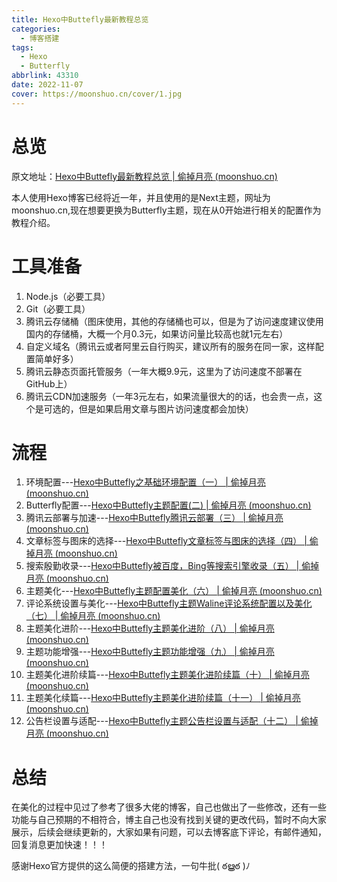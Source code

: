 ```yaml
---
title: Hexo中Buttefly最新教程总览
categories:
  - 博客搭建
tags:
  - Hexo
  - Butterfly
abbrlink: 43310
date: 2022-11-07
cover: https://moonshuo.cn/cover/1.jpg
---
```


# 总览

原文地址：[Hexo中Buttefly最新教程总览 | 偷掉月亮 (moonshuo.cn)](https://moonshuo.cn/posts/43310.html)

本人使用Hexo博客已经将近一年，并且使用的是Next主题，网址为moonshuo.cn,现在想要更换为Butterfly主题，现在从0开始进行相关的配置作为教程介绍。

# 工具准备

1. Node.js（必要工具）
2. Git（必要工具）
3. 腾讯云存储桶（图床使用，其他的存储桶也可以，但是为了访问速度建议使用国内的存储桶，大概一个月0.3元，如果访问量比较高也就1元左右）
4. 自定义域名（腾讯云或者阿里云自行购买，建议所有的服务在同一家，这样配置简单好多）
5. 腾讯云静态页面托管服务（一年大概9.9元，这里为了访问速度不部署在GitHub上）
6. 腾讯云CDN加速服务（一年3元左右，如果流量很大的的话，也会贵一点，这个是可选的，但是如果启用文章与图片访问速度都会加快）

# 流程

1. 环境配置---[Hexo中Buttefly之基础环境配置（一） | 偷掉月亮 (moonshuo.cn)](https://moonshuo.cn/posts/13308.html)
2. Butterfly配置---[Hexo中Buttefly主题配置(二) | 偷掉月亮 (moonshuo.cn)](https://moonshuo.cn/posts/28148.html)
3. 腾讯云部署与加速---[Hexo中Buttefly腾讯云部署（三） | 偷掉月亮 (moonshuo.cn)](https://moonshuo.cn/posts/57170.html)
4. 文章标签与图床的选择---[Hexo中Buttefly文章标签与图床的选择（四） | 偷掉月亮 (moonshuo.cn)](https://moonshuo.cn/posts/31137.html)
5. 搜索殷勤收录---[Hexo中Buttefly被百度，Bing等搜索引擎收录（五） | 偷掉月亮 (moonshuo.cn)](https://moonshuo.cn/posts/6356.html)
6. 主题美化---[Hexo中Buttefly主题配置美化（六） | 偷掉月亮 (moonshuo.cn)](https://moonshuo.cn/posts/37568.html)
7. 评论系统设置与美化---[Hexo中Buttefly主题Waline评论系统配置以及美化（七） | 偷掉月亮 (moonshuo.cn)](https://moonshuo.cn/posts/51359.html)
8. 主题美化进阶---[Hexo中Buttefly主题美化进阶（八） | 偷掉月亮 (moonshuo.cn)](https://moonshuo.cn/posts/1481.html)
9. 主题功能增强---[Hexo中Buttefly主题功能增强（九） | 偷掉月亮 (moonshuo.cn)](https://moonshuo.cn/posts/50269.html)
10. 主题美化进阶续篇---[Hexo中Buttefly主题美化进阶续篇（十） | 偷掉月亮 (moonshuo.cn)](https://moonshuo.cn/posts/25274.html)
11. 主题美化续篇---[Hexo中Buttefly主题美化进阶续篇（十一） | 偷掉月亮 (moonshuo.cn)](https://moonshuo.cn/posts/12667.html)
12. 公告栏设置与适配---[Hexo中Buttefly主题公告栏设置与适配（十二） | 偷掉月亮 (moonshuo.cn)](https://moonshuo.cn/posts/46856.html)

# 总结

在美化的过程中见过了参考了很多大佬的博客，自己也做出了一些修改，还有一些功能与自己预期的不相符合，博主自己也没有找到关键的更改代码，暂时不向大家展示，后续会继续更新的，大家如果有问题，可以去博客底下评论，有邮件通知，回复消息更加快速！！！

感谢Hexo官方提供的这么简便的搭建方法，一句牛批( ఠൠఠ )ﾉ